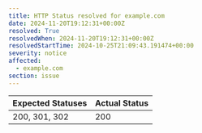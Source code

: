 ```yaml
---
title: HTTP Status resolved for example.com
date: 2024-11-20T19:12:31+00:00Z
resolved: True
resolvedWhen: 2024-11-20T19:12:31+00:00Z
resolvedStartTime: 2024-10-25T21:09:43.191474+00:00
severity: notice
affected:
  - example.com
section: issue
---
```


| Expected Statuses | Actual Status  |
|-------------------|----------------|
| 200, 301, 302 | 200 |
